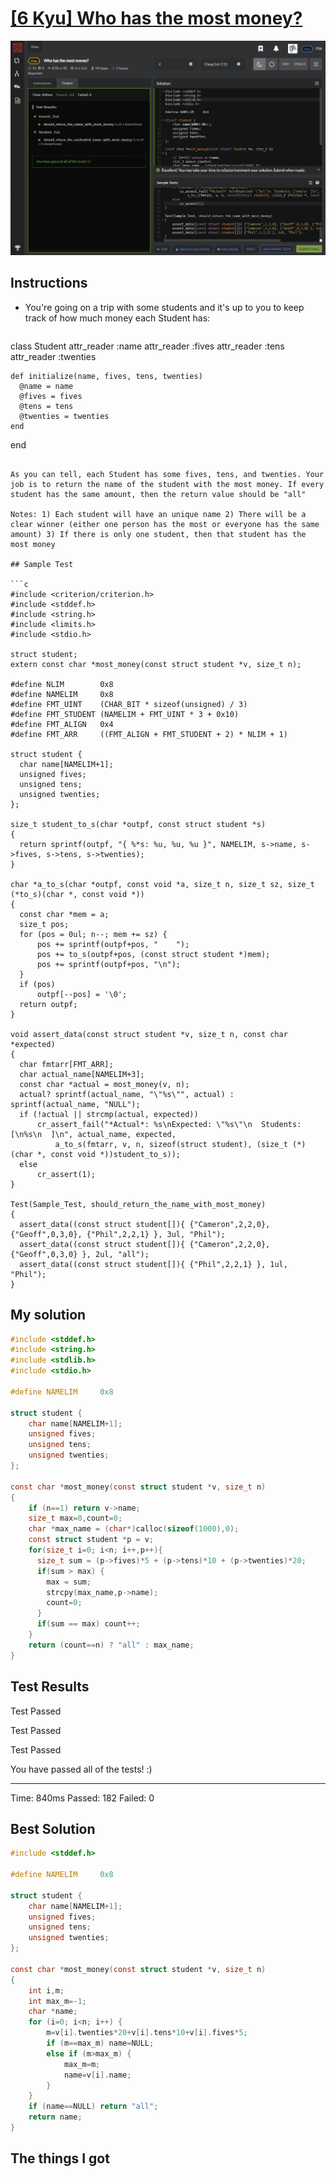 # [[6 Kyu] Who has the most money?](https://www.codewars.com/kata/528d36d7cc451cd7e4000339/train/c)

![image](./Problem.png)


## Instructions

- You're going on a trip with some students and it's up to you to keep track of how much money each Student has:

  ```c
class Student
    attr_reader :name
    attr_reader :fives
    attr_reader :tens
    attr_reader :twenties
  
    def initialize(name, fives, tens, twenties)
      @name = name
      @fives = fives
      @tens = tens
      @twenties = twenties
    end
  end
  ```
  
  As you can tell, each Student has some fives, tens, and twenties. Your job is to return the name of the student with the most money. If every student has the same amount, then the return value should be "all"
  
  Notes: 1) Each student will have an unique name 2) There will be a clear winner (either one person has the most or everyone has the same amount) 3) If there is only one student, then that student has the most money  

## Sample Test

```c
#include <criterion/criterion.h>
#include <stddef.h>
#include <string.h>
#include <limits.h>
#include <stdio.h>

struct student;
extern const char *most_money(const struct student *v, size_t n);

#define NLIM        0x8
#define NAMELIM     0x8
#define FMT_UINT    (CHAR_BIT * sizeof(unsigned) / 3)
#define FMT_STUDENT (NAMELIM + FMT_UINT * 3 + 0x10)
#define FMT_ALIGN   0x4
#define FMT_ARR     ((FMT_ALIGN + FMT_STUDENT + 2) * NLIM + 1)

struct student {
    char name[NAMELIM+1];
    unsigned fives;
    unsigned tens;
    unsigned twenties;
};

size_t student_to_s(char *outpf, const struct student *s)
{
    return sprintf(outpf, "{ %*s: %u, %u, %u }", NAMELIM, s->name, s->fives, s->tens, s->twenties);
}

char *a_to_s(char *outpf, const void *a, size_t n, size_t sz, size_t (*to_s)(char *, const void *))
{
    const char *mem = a;
    size_t pos;
    for (pos = 0ul; n--; mem += sz) {
        pos += sprintf(outpf+pos, "    ");
        pos += to_s(outpf+pos, (const struct student *)mem);
        pos += sprintf(outpf+pos, "\n");
    }
    if (pos)
        outpf[--pos] = '\0';
    return outpf;
}

void assert_data(const struct student *v, size_t n, const char *expected)
{
    char fmtarr[FMT_ARR];
    char actual_name[NAMELIM+3];
    const char *actual = most_money(v, n);
    actual? sprintf(actual_name, "\"%s\"", actual) : sprintf(actual_name, "NULL");
    if (!actual || strcmp(actual, expected))
        cr_assert_fail("*Actual*: %s\nExpected: \"%s\"\n  Students: [\n%s\n  ]\n", actual_name, expected,
            a_to_s(fmtarr, v, n, sizeof(struct student), (size_t (*)(char *, const void *))student_to_s));
    else
        cr_assert(1);
}

Test(Sample_Test, should_return_the_name_with_most_money)
{
    assert_data((const struct student[]){ {"Cameron",2,2,0}, {"Geoff",0,3,0}, {"Phil",2,2,1} }, 3ul, "Phil");
    assert_data((const struct student[]){ {"Cameron",2,2,0}, {"Geoff",0,3,0} }, 2ul, "all");
    assert_data((const struct student[]){ {"Phil",2,2,1} }, 1ul, "Phil");
}
```



## My solution

```c
#include <stddef.h>
#include <string.h>
#include <stdlib.h>
#include <stdio.h>

#define NAMELIM     0x8

struct student {
    char name[NAMELIM+1];
    unsigned fives;
    unsigned tens;
    unsigned twenties;
};

const char *most_money(const struct student *v, size_t n)
{
    if (n==1) return v->name;
    size_t max=0,count=0;
    char *max_name = (char*)calloc(sizeof(1000),0);
    const struct student *p = v;
    for(size_t i=0; i<n; i++,p++){
      size_t sum = (p->fives)*5 + (p->tens)*10 + (p->twenties)*20;
      if(sum > max) { 
        max = sum;
        strcpy(max_name,p->name);
        count=0;
      }
      if(sum == max) count++;
    }
    return (count==n) ? "all" : max_name;
}
```



## Test Results

Test Passed

Test Passed

Test Passed

You have passed all of the tests! :)

----------

 Time: 840ms Passed: 182 Failed: 0 



## Best Solution

```c
#include <stddef.h>

#define NAMELIM     0x8

struct student {
    char name[NAMELIM+1];
    unsigned fives;
    unsigned tens;
    unsigned twenties;
};

const char *most_money(const struct student *v, size_t n)
{
    int i,m;
    int max_m=-1;
    char *name;
    for (i=0; i<n; i++) {
        m=v[i].twenties*20+v[i].tens*10+v[i].fives*5;
        if (m==max_m) name=NULL;
        else if (m>max_m) {
            max_m=m;
            name=v[i].name;
        }
    }
    if (name==NULL) return "all";
    return name;
}
```



## The things I got

